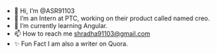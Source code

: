 - 👋 Hi, I’m @ASR91103
- 👀 I’m an Intern at PTC, working on their product called named creo.
- 🌱 I’m currently learning Angular.
- 📫 How to reach me shradha91103@gmail.com
- ✨ Fun Fact I am also a writer on Quora.

<!---
ASR91103/ASR91103 is a ✨ special ✨ repository because its `README.md` (this file) appears on your GitHub profile.
You can click the Preview link to take a look at your changes.
--->
